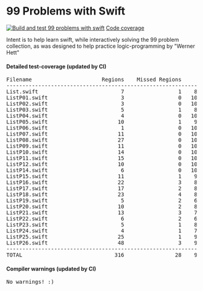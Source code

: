 # 99 Problems with Swift
[![Build and test 99 problems with swift ](https://github.com/ganesh47/swift-99-problems/actions/workflows/build-test.yml/badge.svg)](https://github.com/ganesh47/swift-99-problems/actions/workflows/build-test.yml)
[Code coverage](https://htmlpreview.github.io/?https://raw.githubusercontent.com/ganesh47/swift-99-problems/main/code-coverage-report.html)

Intent is to help learn swift, while interactively solving the 99 problem collection, as was designed to help practice logic-programming by "Werner Hett"

####  Detailed test-coverage (updated by CI)
<pre>
Filename                      Regions    Missed Regions     Cover   Functions  Missed Functions  Executed       Lines      Missed Lines     Cover    Branches   Missed Branches     Cover
-----------------------------------------------------------------------------------------------------------------------------------------------------------------------------------------------------------------------------------
List.swift                          7                 1    85.71%           5                 1    80.00%          17                 3    82.35%           0                 0         -
ListP01.swift                       3                 0   100.00%           1                 0   100.00%           3                 0   100.00%           0                 0         -
ListP02.swift                       3                 0   100.00%           1                 0   100.00%           3                 0   100.00%           0                 0         -
ListP03.swift                       5                 1    80.00%           3                 1    66.67%           6                 1    83.33%           0                 0         -
ListP04.swift                       4                 0   100.00%           2                 0   100.00%           7                 0   100.00%           0                 0         -
ListP05.swift                      10                 1    90.00%           2                 0   100.00%          16                 2    87.50%           0                 0         -
ListP06.swift                       1                 0   100.00%           1                 0   100.00%           3                 0   100.00%           0                 0         -
ListP07.swift                      11                 0   100.00%           3                 0   100.00%          22                 0   100.00%           0                 0         -
ListP08.swift                      27                 0   100.00%           6                 0   100.00%          43                 0   100.00%           0                 0         -
ListP09.swift                      11                 0   100.00%           1                 0   100.00%          20                 0   100.00%           0                 0         -
ListP10.swift                      14                 0   100.00%           4                 0   100.00%          29                 0   100.00%           0                 0         -
ListP11.swift                      15                 0   100.00%           5                 0   100.00%          33                 0   100.00%           0                 0         -
ListP12.swift                      10                 0   100.00%           1                 0   100.00%          20                 0   100.00%           0                 0         -
ListP14.swift                       6                 0   100.00%           1                 0   100.00%          11                 0   100.00%           0                 0         -
ListP15.swift                      11                 1    90.91%           4                 1    75.00%          20                 1    95.00%           0                 0         -
ListP16.swift                      22                 3    86.36%           4                 1    75.00%          25                 3    88.00%           0                 0         -
ListP17.swift                      17                 2    88.24%           5                 2    60.00%          23                 2    91.30%           0                 0         -
ListP18.swift                      23                 4    82.61%          10                 4    60.00%          32                 4    87.50%           0                 0         -
ListP19.swift                       5                 2    60.00%           5                 2    60.00%           9                 2    77.78%           0                 0         -
ListP20.swift                      10                 2    80.00%           5                 2    60.00%          12                 2    83.33%           0                 0         -
ListP21.swift                      13                 3    76.92%           5                 2    60.00%          16                 4    75.00%           0                 0         -
ListP22.swift                       6                 2    66.67%           6                 2    66.67%          10                 2    80.00%           0                 0         -
ListP23.swift                       5                 1    80.00%           5                 1    80.00%           8                 1    87.50%           0                 0         -
ListP24.swift                       4                 1    75.00%           4                 1    75.00%           7                 1    85.71%           0                 0         -
ListP25.swift                      25                 1    96.00%          10                 1    90.00%          29                 1    96.55%           0                 0         -
ListP26.swift                      48                 3    93.75%          17                 3    82.35%          65                 3    95.38%           0                 0         -
-----------------------------------------------------------------------------------------------------------------------------------------------------------------------------------------------------------------------------------
TOTAL                             316                28    91.14%         116                24    79.31%         489                32    93.46%           0                 0         -
</pre>

#### Compiler warnings (updated by CI)
<pre>
No warnings! :)
</pre>

